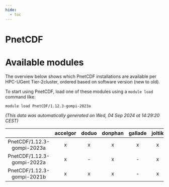 ```yaml
---
hide:
  - toc
---
```


PnetCDF
=======

# Available modules


The overview below shows which PnetCDF installations are available per HPC-UGent Tier-2cluster, ordered based on software version (new to old).

To start using PnetCDF, load one of these modules using a `module load` command like:

```shell
module load PnetCDF/1.12.3-gompi-2023a
```

*(This data was automatically generated on Wed, 04 Sep 2024 at 14:29:20 CEST)*  

| |accelgor|doduo|donphan|gallade|joltik|shinx|skitty|
| :---: | :---: | :---: | :---: | :---: | :---: | :---: | :---: |
|PnetCDF/1.12.3-gompi-2023a|x|x|x|x|x|x|x|
|PnetCDF/1.12.3-gompi-2022a|x|-|x|-|x|-|-|
|PnetCDF/1.12.3-gompi-2021b|x|x|x|-|x|-|x|
